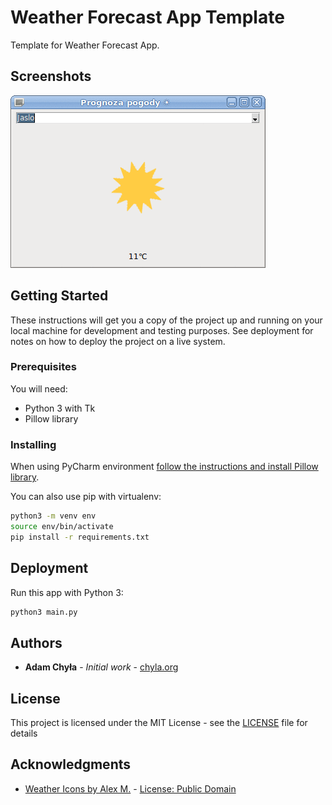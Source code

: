 # Weather Forecast App Template

Template for Weather Forecast App.

## Screenshots

![alt text](https://github.com/chyla/WeatherForecastAppTemplate/raw/master/screenshots/screenshot1.gif "Main window")

## Getting Started

These instructions will get you a copy of the project up and running on your local machine for development and testing purposes. See deployment for notes on how to deploy the project on a live system.

### Prerequisites

You will need:

* Python 3 with Tk
* Pillow library

### Installing

When using PyCharm environment [follow the instructions and install Pillow library](https://www.jetbrains.com/help/pycharm/installing-uninstalling-and-upgrading-packages.html).

You can also use pip with virtualenv:

```bash
python3 -m venv env
source env/bin/activate
pip install -r requirements.txt
```

## Deployment

Run this app with Python 3:

```bash
python3 main.py
```

## Authors

* **Adam Chyła** - *Initial work* - [chyla.org](https://chyla.org/blog/)

## License

This project is licensed under the MIT License - see the [LICENSE](LICENSE) file for details

## Acknowledgments

* [Weather Icons by Alex M.](https://opengameart.org/content/weather-icons) - [License: Public Domain](https://creativecommons.org/publicdomain/zero/1.0/)

